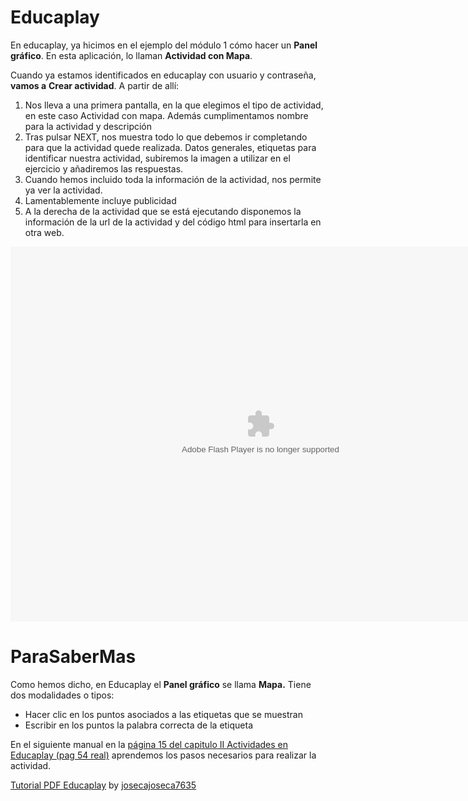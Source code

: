 
# Educaplay

En educaplay, ya hicimos en el ejemplo del módulo 1 cómo hacer un **Panel gráfico**. En esta aplicación, lo llaman **Actividad con Mapa**.

Cuando ya estamos identificados en educaplay con usuario y contraseña, **vamos a** **Crear actividad**. A partir de allí:

1. Nos lleva a una primera pantalla, en la que elegimos el tipo de actividad, en este caso Actividad con mapa. Además cumplimentamos nombre para la actividad y descripción
1. Tras pulsar NEXT, nos muestra todo lo que debemos ir completando para que la actividad quede realizada. Datos generales, etiquetas para identificar nuestra actividad, subiremos la imagen a utilizar en el ejercicio y añadiremos las respuestas.
1. Cuando hemos incluido toda la información de la actividad, nos permite ya ver la actividad.
1. Lamentablemente incluye publicidad
1. A la derecha de la actividad que se está ejecutando disponemos la información de la url de la actividad y del código html para insertarla en otra web.

<object data="http://aularagon.catedu.es/materialesaularagon2013/herramelabor/tm3/1act_educaplay.swf" height="600" type="application/x-shockwave-flash" width="800"><param name="src" value="http://aularagon.catedu.es/materialesaularagon2013/herramelabor/tm3/1act_educaplay.swf"/></object>

# ParaSaberMas

Como hemos dicho, en Educaplay el **Panel gráfico** se llama **Mapa.** Tiene dos modalidades o tipos:

- Hacer clic en los puntos asociados a las etiquetas que se muestran
- Escribir en los puntos la palabra correcta de la etiqueta

En el siguiente manual en la [página 15 del capitulo II Actividades en Educaplay (pag 54 real)](http://catedu.es/materialesaularagon2013/herramelabor/mm3/TutorialEducaplay.pdf) aprendemos los pasos necesarios para realizar la actividad.

[Tutorial PDF Educaplay](http://es.scribd.com/doc/92816435/Tutorial-PDF-Educaplay) by [josecajoseca7635](http://es.scribd.com/josecajoseca7635)

 

